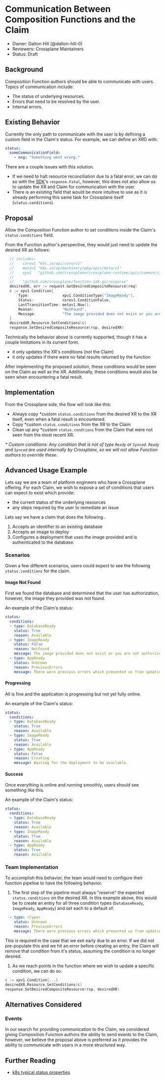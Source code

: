 # Communication Between Composition Functions and the Claim

* Owner: Dalton Hill (@dalton-hill-0)
* Reviewers: Crossplane Maintainers
* Status: Draft

## Background
Composition Function authors should be able to communicate with users. 
Topics of communication include:
- The status of underlying resources.
- Errors that need to be resolved by the user.
- Internal errors.

## Existing Behavior
Currently the only path to communicate with the user is by defining a custom field in the Claim's status.
For example, we can define an XRD with:
```yaml
status:
  someCommunicationField:
    - msg: "Something went wrong."
```

There are a couple issues with this solution.
- If we need to halt resource reconciliation due to a fatal error, we can do so with the [SDK](https://github.com/crossplane/function-sdk-go)'s `response.Fatal`, however, this does not also allow us to update the XR and Claim for communication with the user.
- There is an existing field that would be more intuitive to use as it is already performing this same task for Crossplane itself (`status.conditions`).

## Proposal
Allow the Composition Function author to set conditions inside the Claim's `status.conditions` field.

From the Function author's perspective, they would just need to update the desired XR as follows:
```go
  // includes:
  //    corev1 "k8s.io/api/core/v1"
  //    metav1 "k8s.io/apimachinery/pkg/apis/meta/v1"
  //    xpv1   "github.com/crossplane/crossplane-runtime/apis/common/v1"
  // 
  //    "github.com/crossplane/function-sdk-go/response"
  desiredXR, err := request.GetDesiredCompositeResource(req)
  c := xpv1.Condition{
      Type:               xpv1.ConditionType("ImageReady"),
      Status:             corev1.ConditionFalse,
      LastTransitionTime: metav1.Now(),
      Reason:             "NotFound",
      Message:            "The image provided does not exist or you are not authorized to use it.",
  }
  desiredXR.Resource.SetConditions(c)
  response.SetDesiredCompositeResource(rsp, desiredXR)
```

Technically the behavior above is currently supported, though it has a couple limitations in its current form.
- it only updates the XR's conditions (not the Claim)
- it only updates if there were no fatal results returned by the function

After implementing the proposed solution, these conditions would be seen on the Claim as well as the XR.
Additionally, these conditions would also be seen when encountering a fatal result.

## Implementation
From the Crossplane side, the flow will look like this:
- Always copy \*custom `status.conditions` from the desired XR to the XR itself, even when a fatal result is encountered.
- Copy \*custom `status.conditions` from the XR to the Claim
- Clean up any \*custom `status.condtions` from the Claim that were not seen from the most recent XR.

*\* Custom conditions: Any condition that is not of type `Ready` or `Synced`. `Ready` and `Synced` are used
internally by Crossplane, so we will not allow Function authors to override these.*

## Advanced Usage Example
Lets say we are a team of platform engineers who have a Crossplane offering.
For each Claim, we wish to expose a set of conditions that users can expect to exist which provide:
- the current status of the underlying resources
- any steps required by the user to remediate an issue

Lets say we have a claim that does the following..
1. Accepts an identifier to an existing database
1. Accepts an image to deploy
1. Configures a deployment that uses the image provided and is authenticated to the database.

### Scenarios
Given a few different scenarios, users could expect to see the following `status.conditions` for
the claim.

#### Image Not Found
First we found the database and determined that the user has authorization, however, the image they
provided was not found.

An example of the Claim's status:
```yaml
status:
  conditions:
  - type: DatabaseReady
    status: True
    reason: Available
  - type: ImageReady
    status: False
    reason: NotFound
    message: The image provided does not exist or you are not authorized to use it.
  - type: AppReady
    status: Unknown
    reason: PreviousErrors
    message: There were previous errors which prevented us from updating this condition.
```
#### Progressing
All is fine and the application is progressing but not yet fully online.

An example of the Claim's status:
```yaml
status:
  conditions:
  - type: DatabaseReady
    status: True
    reason: Available
  - type: ImageReady
    status: True
    reason: Available
  - type: AppReady
    status: False
    reason: Creating
    message: Waiting for the deployment to be available.
```

#### Success
Once everything is online and running smoothly, users should see something like this.

An example of the Claim's status:
```yaml
status:
  conditions:
  - type: DatabaseReady
    status: True
    reason: Available
  - type: ImageReady
    status: True
    reason: Available
  - type: AppReady
    status: True
    reason: Available
```

### Team Implementation
To accomplish this behavior, the team would need to configure their function pipeline to have the following
behavior.
1. The first step of the pipeline must always "reserve" the expected `status.conditions` on the desired XR.
  In this example above, this would be to create an entry for all three condition types
  (`DatabaseReady`, `ImageReady`, `AppReady`) and set each to a default of:
  ```yaml
    - type: <type>
      status: Unknown
      reason: PreviousErrors
      message: There were previous errors which prevented us from updating this condition.
  ```
  This is required in the case that we exit early due to an error. If we did not pre-populate this and we hit an error
  before creating an entry, the Claim will remove that condition from it's status, assuming the condition is no longer
  desired.
1. As we reach points in the function where we wish to update a specific condition, we can do so.
  ```go
  c := xpv1.Condition{...}
  desiredXR.Resource.SetConditions(c)
  response.SetDesiredCompositeResource(rsp, desiredXR)
  ```

## Alternatives Considered

### Events
In our search for providing communication to the Claim, we considered giving Composition Function 
authors the ability to send events to the Claim, however, we believe the proposal above is preferred
as it provides the ability to communicate with users in a more structured way.

## Further Reading
- [k8s typical status properties](https://github.com/kubernetes/community/blob/master/contributors/devel/sig-architecture/api-conventions.md#typical-status-properties)
